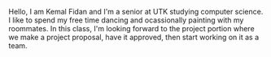 Hello, I am Kemal Fidan and I'm a senior at UTK studying computer science. 
I like to spend my free time dancing and ocassionally painting with my roommates.
In this class, I'm looking forward to the project portion where we make a project proposal, have it approved, then start working on it as a team.
